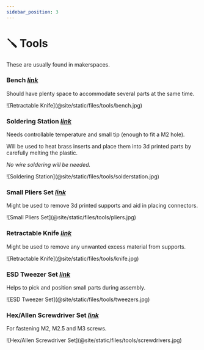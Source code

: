 ```yaml
---
sidebar_position: 3
---
```


# 🪛 Tools

These are usually found in makerspaces.

### Bench _[link](https://www.amazon.com/WORKPRO-Adjustable-Workbench-Heavy-Duty-Workstation/dp/B08BNZDB57/?th=1)_

Should have plenty space to accommodate several parts at the same time.

<div style={{width: "30%", marginBottom: "5%"}}>
![Retractable Knife](@site/static/files/tools/bench.jpg)
</div>

### Soldering Station _[link](https://www.amazon.com/Hakko-FX888D-23BY-Digital-Soldering-Station/dp/B00ANZRT4M/)_

Needs controllable temperature and small tip (enough to fit a M2 hole).

Will be used to heat brass inserts and place them into 3d printed parts by carefully melting the plastic.

_No wire soldering will be needed._

<div style={{width: "40%", marginBottom: "5%"}}>
![Soldering Station](@site/static/files/tools/solderstation.jpg)
</div>

### Small Pliers Set _[link](https://www.amazon.com/Circlip-HANDSKIT-Cutting-Electronics-Jewelry/dp/B0895H524L/)_

Might be used to remove 3d printed supports and aid in placing connectors.

<div style={{width: "25%", marginBottom: "5%"}}>
![Small Pliers Set](@site/static/files/tools/pliers.jpg)
</div>

### Retractable Knife _[link](https://www.amazon.com/OLFA-5018-Stainless-Slide-Lock-Utility/dp/B0006Q9CMK/)_

Might be used to remove any unwanted excess material from supports.

<div style={{width: "30%", marginBottom: "5%"}}>
![Retractable Knife](@site/static/files/tools/knife.jpg)
</div>

### ESD Tweezer Set _[link](https://www.amazon.com/iFixit-Precision-Tweezers-Set-Angled/dp/B079K874CQ/)_

Helps to pick and position small parts during assembly.

<div style={{width: "15%", marginBottom: "5%"}}>
![ESD Tweezer Set](@site/static/files/tools/tweezers.jpg)
</div>

### Hex/Allen Screwdriver Set _[link](https://www.amazon.com/Wiha-26390-Screwdriver-Metric-Precision/dp/B0006OBFCC/)_

For fastening M2, M2.5 and M3 screws.

<div style={{width: "30%", marginBottom: "5%"}}>
![Hex/Allen Screwdriver Set](@site/static/files/tools/screwdrivers.jpg)
</div>
